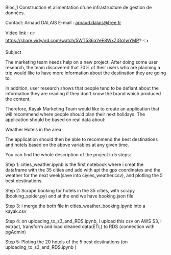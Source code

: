 Bloc_1 Construction et alimentation d'une infrastructure de gestion de données.

Contact: Arnaud DALAIS
E-mail  : arnaud.dalais@free.fr

Video link : 👉 https://share.vidyard.com/watch/5WT536a2eE8WxZiGo1wYMP? 👈

Subject

The marketing team needs help on a new project. After doing some user research, the team discovered that 70% of their users who are planning a trip would like to have more information about the destination they are going to.

In addition, user research shows that people tend to be defiant about the information they are reading if they don't know the brand which produced the content.

Therefore, Kayak Marketing Team would like to create an application that will recommend where people should plan their next holidays. The application should be based on real data about:

Weather
Hotels in the area

The application should then be able to recommend the best destinations and hotels based on the above variables at any given time.

You can find the whole description of the project in 5 steps:

Step 1:
 cities_weather.ipynb is the first notebook where i creat the dataframe with the 35 cities and add with api the gps coordinates and the weather for the next week(save into ciyies_weather.csv), and plotling the 5 best destinations.

 Step 2:
 Scrape booking for hotels in the 35 cities, with scrapy (booking_spider.py) and at the end we have booking.json file

 Step 3:
 i merge the both file in cities_weather_booking.ipynb into a kayak.csv 

 Step 4:
 on uploading_to_s3_and_RDS.ipynb, i upload this csv on AWS S3, i extract, transform and load cleaned data(ETL) to RDS (connection with pgAdmin)

 Step 5:
 Ploting the 20 hotels of the 5 best destinations (on uploading_to_s3_and_RDS.ipynb )




